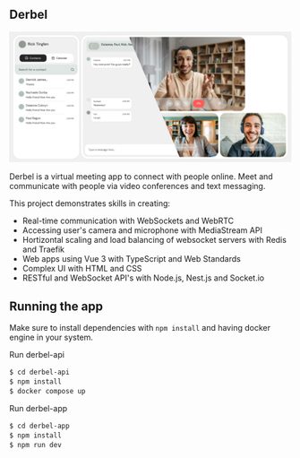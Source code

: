 ## Derbel

![Screenshot](https://raw.githubusercontent.com/mateusmento/derbel/main/assets/derbel.png)

Derbel is a virtual meeting app to connect with people online. Meet and communicate with people via video conferences and text messaging.

This project demonstrates skills in creating:
- Real-time communication with WebSockets and WebRTC
- Accessing user's camera and microphone with MediaStream API
- Hortizontal scaling and load balancing of websocket servers with Redis and Traefik
- Web apps using Vue 3 with TypeScript and Web Standards
- Complex UI with HTML and CSS
- RESTful and WebSocket API's with Node.js, Nest.js and Socket.io

## Running the app

Make sure to install dependencies with `npm install` and having docker engine in your system.

Run derbel-api

```bash
$ cd derbel-api
$ npm install
$ docker compose up
```

Run derbel-app

```bash
$ cd derbel-app
$ npm install
$ npm run dev
```
